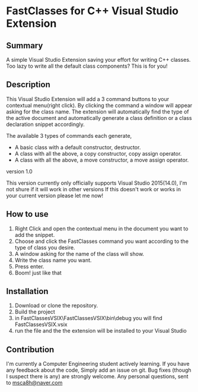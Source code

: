 # FastClasses for C++ Visual Studio Extension
## Summary
A simple Visual Studio Extension saving your effort for writing C++ classes.
Too lazy to write all the default class components? This is for you!

## Description
This Visual Studio Extension will add a 3 command buttons to your contextual menu(right click).
By clicking the command a window will appear asking for the class name.
The extension will automatically find the type of the active document and automatically
generate a class definition or a class declaration snippet accordingly.

The available 3 types of commands each generate,

* A basic class with a default constructor, destructor.
* A class with all the above, a copy constructor, copy assign operator.
* A class with all the above, a move constructor, a move assign operator.

version 1.0

This version currently only officially supports Visual Studio 2015(14.0),
I'm not shure if it will work in other versions
If this doesn't work or works in your current version please let me now!

## How to use
1. Right Click and open the contextual menu in the document you want to add the snippet.
2. Choose and click the FastClasses command you want according to the type of class you desire.
3. A window asking for the name of the class will show.
4. Write the class name you want.
5. Press enter.
6. Boom! just like that

## Installation
1. Download or clone the repository.
2. Build the project
3. in FastClassesVSIX\FastClassesVSIX\bin\debug you will find FastClassesVSIX.vsix
4. run the file and the the extension will be installed to your Visual Studio

## Contribution
I'm currently a Computer Engineering student actively learning. If you have any feedback about the code,
Simply add an issue on git.
Bug fixes (though I suspect there is any) are strongly welcome.
Any personal questions, sent to msca8h@naver.com
